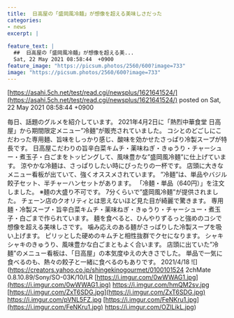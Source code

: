 ```yaml
---
title:  日高屋の「盛岡風冷麺」が想像を超える美味しさだった  
categories:
- news
excerpt: |
  
feature_text: |
  ##  日高屋の「盛岡風冷麺」が想像を超える美...
  Sat, 22 May 2021 08:58:44  +0900
feature_image: "https://picsum.photos/2560/600?image=733"
image: "https://picsum.photos/2560/600?image=733"
---
```


[https://asahi.5ch.net/test/read.cgi/newsplus/1621641524/](https://asahi.5ch.net/test/read.cgi/newsplus/1621641524/)
posted on Sat, 22 May 2021 08:58:44  +0900

<!--more-->

毎日、話題のグルメを紹介しています。 2021年4月2日に「熱烈中華食堂 日高屋」から期間限定メニュー”冷麺”が販売されていました。 コシとのどごしにこだわった専用麺、旨味をしっかり感じ、酸味を効かせたさっぱり冷製スープが特長です。 日高屋こだわりの旨辛白菜キムチ・薬味ねぎ・きゅうり・チャーシュー・煮玉子・白ごまをトッピングして、風味豊かな”盛岡風冷麺”に仕上げています。 涼やかな冷麺は、さっぱりしたい時にぴったりの一杯です。 店頭に大きなメニュー看板が出ていて、強くオススメされています。 ”冷麺”は、単品やバジル餃子セット、半チャーハンセットがあります。 「冷麺・単品（640円）」を注文しました。 ※麺の大盛り不可です。 7分くらいで”盛岡風冷麺”が提供されました。 チェーン店のクオリティとは思えないほど見た目が綺麗で驚きます。 専用麺・冷製スープ・旨辛白菜キムチ・薬味ねぎ・きゅうり・チャーシュー・煮玉子・白ごまで作られています。 麺を食べると、ひんやりずるっと強めのコシで想像を超える美味しさです。 噛み応えのある麺がさっぱりした冷製スープを吸い上げます。 ピリッとした硬めのキムチと相性抜群でクセになります。 シャキシャキのきゅうり、風味豊かな白ごまともよく合います。 店頭に出ていた”冷麺”のメニュー看板は、「日高屋」の本気度ゆえの大きさでした。 単品で一気に食べるのも、熱々の餃子と一緒に食べるのもありです。 2021/4/18 ![](https://creators.yahoo.co.jp/shingekinogourmet/0100101524 2chMate 0.8.10.89/Sony/SO-03K/10/LR [https://i.imgur.com/0wWWAG1.jpg](https://i.imgur.com/0wWWAG1.jpg) https://i.imgur.com/hmQM2sv.jpg [https://i.imgur.com/ZxT6SDG.jpg](https://i.imgur.com/ZxT6SDG.jpg) https://i.imgur.com/pVNL5FZ.jpg [https://i.imgur.com/FeNKru1.jpg](https://i.imgur.com/FeNKru1.jpg) https://i.imgur.com/OZlLikL.jpg)
